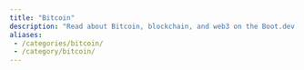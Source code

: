 ```yaml
---
title: "Bitcoin"
description: "Read about Bitcoin, blockchain, and web3 on the Boot.dev blog"
aliases:
 - /categories/bitcoin/
 - /category/bitcoin/
---
```

